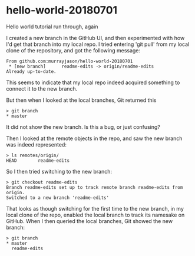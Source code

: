 # hello-world-20180701
Hello world tutorial run through, again

I created a new branch in the GitHub UI, and then experimented with how I'd get that branch into my local repo. I tried entering 'git pull' from my local clone of the repository, and got the following message:

```
From github.com:murrayjason/hello-world-20180701
 * [new branch]      readme-edits -> origin/readme-edits
Already up-to-date.
```

This seems to indicate that my local repo indeed acquired something to connect it to the new branch.

But then when I looked at the local branches, Git returned this

```
> git branch
* master
```

It did not show the new branch. Is this a bug, or just confusing?

Then I looked at the remote objects in the repo, and saw the new branch was indeed represented:

```
> ls remotes/origin/
HEAD        readme-edits
```

So I then tried switching to the new branch:

```
> git checkout readme-edits
Branch readme-edits set up to track remote branch readme-edits from origin.
Switched to a new branch 'readme-edits'
```

That looks as though switching for the first time to the new branch, in my local clone of the repo, enabled the local branch to track its namesake on GitHub. When I then queried the local branches, Git showed the new branch:

```
> git branch
* master
  readme-edits
```


